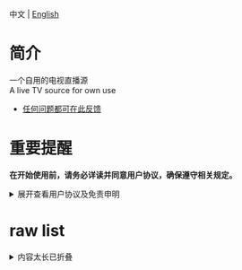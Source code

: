 中文 | [English](README_en.md)

# 简介
一个自用的电视直播源  
A live TV source for own use  
- <a href="https://github.com/tunjinyu/M3U/issues" target="_blank">任何问题都可在此反馈</a>  
# 重要提醒
**在开始使用前，请务必详读并同意用户协议，确保遵守相关规定。**

<details>
  
<summary>展开查看用户协议及免责申明</summary>
  
在浏览此项目之前，请仔细阅读和理解以下声明：
  
1. 若你不同意本声明的任何内容，请您立即停止，一旦开始使用，则表示你同意了。
2. 本项目仅供个人学习、研究和技术交流使用，所有内容均来自互联网，包括但不限于视频网站、媒体分享站点等。本项目无法控制这些资源的合法性、准确性、完整性或可用性，因此不对资源内容的真实性、合法性或适用性负责。
3. 由于数据源为用户自行制作，我们在此特别提醒，视频或弹幕中可能出现的任何第三方广告、产品推广信息等相关内容，均系用户行为自发植入。请您在体验过程中保持警惕，对这类信息的真实性及合法性进行自主甄别，如用户遇诈骗因此产生的损失，本平台不承担任何责任。
4. 使用这些数据时可能面临法律风险，如因此导致的法律责任，用户应自行承担。
5. 本项目不对任何内容负责，包括但不限于媒体资源的准确性、版权合规性、完整性、安全性和可用性。对于任何因使用本软件导致的损失、损害或法律纠纷，不承担任何责任。
6. 使用时必须遵守相关法律法规，禁止任何违反法律法规的活动，包括但不限于制作、上传、传播、存储任何违法、侵权等内容。如您违反相关法律法规，需自行承担法律责任。
7. 本免责声明适用于所有用户。

</details>

# raw list

<details>
  
<summary>内容太长已折叠</summary>
  
CCTV-ipv4 
```bash
https://raw.githubusercontent.com/tunjinyu/M3U/main/%E7%B1%BB/CCTV-4.txt
```
CCTV-ipv6 
```bash
https://raw.githubusercontent.com/tunjinyu/M3U/main/%E7%B1%BB/CCTV-6.txt  
```
卫视-ipv4 
```bash
https://raw.githubusercontent.com/tunjinyu/M3U/main/%E7%B1%BB/%E5%8D%AB%E8%A7%86-4.txt  
```
卫视-ipv6 
```bash
https://raw.githubusercontent.com/tunjinyu/M3U/main/%E7%B1%BB/%E5%8D%AB%E8%A7%86-6.txt  
```
NewTv-ipv4 
```bash
https://raw.githubusercontent.com/tunjinyu/M3U/main/%E7%B1%BB/NewTv-4.txt  
```
NewTv-ipv6 
```bash
https://raw.githubusercontent.com/tunjinyu/M3U/main/%E7%B1%BB/NewTv-6.txt  
```
Bestv-ipv4 
```bash
https://raw.githubusercontent.com/tunjinyu/M3U/main/%E7%B1%BB/Bestv-4.txt  
```
地方台-all 
```bash
https://raw.githubusercontent.com/tunjinyu/M3U/main/%E7%B1%BB/%E5%9C%B0%E6%96%B9%E5%8F%B0-46.txt  
```
other 
```bash
https://raw.githubusercontent.com/tunjinyu/M3U/main/%E7%B1%BB/other.txt  
```
其他-ipv4 
```bash
https://raw.githubusercontent.com/tunjinyu/M3U/main/%E7%B1%BB/%E5%85%B6%E4%BB%96-4.txt  
```
其他-ipv6 
```bash
https://raw.githubusercontent.com/tunjinyu/M3U/main/%E7%B1%BB/%E5%85%B6%E4%BB%96-6.txt  
```
Radio 
```bash
https://raw.githubusercontent.com/tunjinyu/M3U/main/%E7%B1%BB/Radio.txt  
```
咪咕 
```bash
https://raw.githubusercontent.com/tunjinyu/M3U/main/%E7%B1%BB/%E5%92%AA%E5%92%95-46.txt  
```
未知 
```bash
https://raw.githubusercontent.com/tunjinyu/M3U/main/%E7%B1%BB/%E6%9C%AA%E7%9F%A5-46.txt  
```
港澳台 
```bash
https://raw.githubusercontent.com/tunjinyu/M3U/main/%E7%B1%BB/%E6%B4%9B%E6%9D%89%E7%9F%B6148.txt  
```
购物 
```bash
https://raw.githubusercontent.com/tunjinyu/M3U/main/%E7%B1%BB/%E8%B4%AD%E7%89%A9-46.txt  
```

</details>
